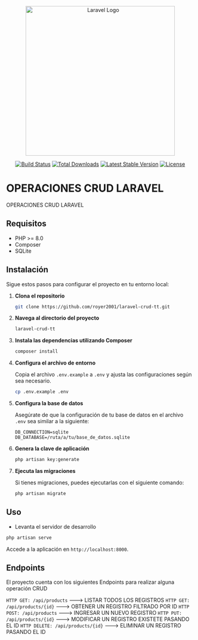 <p align="center"><a href="https://laravel.com" target="_blank"><img src="https://raw.githubusercontent.com/laravel/art/master/logo-lockup/5%20SVG/2%20CMYK/1%20Full%20Color/laravel-logolockup-cmyk-red.svg" width="400" alt="Laravel Logo"></a></p>

<p align="center">
<a href="https://github.com/laravel/framework/actions"><img src="https://github.com/laravel/framework/workflows/tests/badge.svg" alt="Build Status"></a>
<a href="https://packagist.org/packages/laravel/framework"><img src="https://img.shields.io/packagist/dt/laravel/framework" alt="Total Downloads"></a>
<a href="https://packagist.org/packages/laravel/framework"><img src="https://img.shields.io/packagist/v/laravel/framework" alt="Latest Stable Version"></a>
<a href="https://packagist.org/packages/laravel/framework"><img src="https://img.shields.io/packagist/l/laravel/framework" alt="License"></a>
</p>

# OPERACIONES CRUD LARAVEL

OPERACIONES CRUD LARAVEL

## Requisitos

- PHP >= 8.0
- Composer
- SQLite

## Instalación

Sigue estos pasos para configurar el proyecto en tu entorno local:

1. **Clona el repositorio**

   ```bash
   git clone https://github.com/royer2001/laravel-crud-tt.git
   ```

2. **Navega al directorio del proyecto**

   ```bash
   laravel-crud-tt
   ```

3. **Instala las dependencias utilizando Composer**

   ```bash
   composer install
   ```

4. **Configura el archivo de entorno**

   Copia el archivo `.env.example` a `.env` y ajusta las configuraciones según sea necesario.

   ```bash
   cp .env.example .env
   ```

5. **Configura la base de datos**

   Asegúrate de que la configuración de tu base de datos en el archivo `.env` sea similar a la siguiente:

   ```dotenv
   DB_CONNECTION=sqlite
   DB_DATABASE=/ruta/a/tu/base_de_datos.sqlite
   ```

6. **Genera la clave de aplicación**

   ```bash
   php artisan key:generate
   ```

7. **Ejecuta las migraciones**

   Si tienes migraciones, puedes ejecutarlas con el siguiente comando:

   ```bash
   php artisan migrate
   ```

## Uso

- Levanta el servidor de desarrollo

```bash
php artisan serve
```

Accede a la aplicación en `http://localhost:8000`.

## Endpoints

El proyecto cuenta con los siguientes Endpoints para realizar alguna operación CRUD

`HTTP GET: /api/products` ---> LISTAR TODOS LOS REGISTROS
`HTTP GET: /api/products/{id}` ---> OBTENER UN REGISTRO FILTRADO POR ID
`HTTP POST: /api/products` ---> INGRESAR UN NUEVO REGISTRO
`HTTP PUT: /api/products/{id}` ---> MODIFICAR UN REGISTRO EXISTETE PASANDO EL ID
`HTTP DELETE: /api/products/{id}` ---> ELIMINAR UN REGISTRO PASANDO EL ID